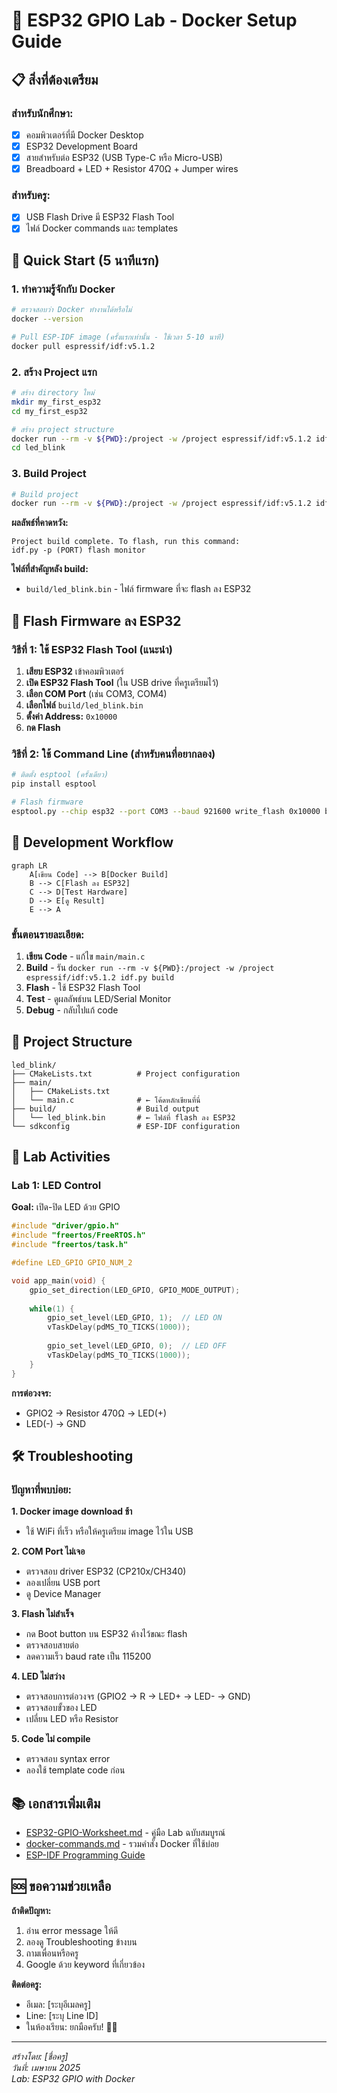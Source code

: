 # 🧪 ESP32 GPIO Lab - Docker Setup Guide

## 📋 สิ่งที่ต้องเตรียม

### สำหรับนักศึกษา:
- [x] คอมพิวเตอร์ที่มี Docker Desktop
- [x] ESP32 Development Board
- [x] สายสำหรับต่อ ESP32 (USB Type-C หรือ Micro-USB)
- [x] Breadboard + LED + Resistor 470Ω + Jumper wires

### สำหรับครู:
- [x] USB Flash Drive มี ESP32 Flash Tool
- [x] ไฟล์ Docker commands และ templates

## 🚀 Quick Start (5 นาทีแรก)

### 1. ทำความรู้จักกับ Docker

```bash
# ตรวจสอบว่า Docker ทำงานได้หรือไม่
docker --version

# Pull ESP-IDF image (ครั้งแรกเท่านั้น - ใช้เวลา 5-10 นาที)
docker pull espressif/idf:v5.1.2
```

### 2. สร้าง Project แรก

```bash
# สร้าง directory ใหม่
mkdir my_first_esp32
cd my_first_esp32

# สร้าง project structure
docker run --rm -v ${PWD}:/project -w /project espressif/idf:v5.1.2 idf.py create-project led_blink
cd led_blink
```

### 3. Build Project

```bash
# Build project
docker run --rm -v ${PWD}:/project -w /project espressif/idf:v5.1.2 idf.py build
```

**ผลลัพธ์ที่คาดหวัง:**
```
Project build complete. To flash, run this command:
idf.py -p (PORT) flash monitor
```

**ไฟล์ที่สำคัญหลัง build:**
- `build/led_blink.bin` - ไฟล์ firmware ที่จะ flash ลง ESP32

## 📱 Flash Firmware ลง ESP32

### วิธีที่ 1: ใช้ ESP32 Flash Tool (แนะนำ)

1. **เสียบ ESP32** เข้าคอมพิวเตอร์
2. **เปิด ESP32 Flash Tool** (ใน USB drive ที่ครูเตรียมไว้)
3. **เลือก COM Port** (เช่น COM3, COM4)
4. **เลือกไฟล์** `build/led_blink.bin`
5. **ตั้งค่า Address:** `0x10000`
6. **กด Flash**

### วิธีที่ 2: ใช้ Command Line (สำหรับคนที่อยากลอง)

```bash
# ติดตั้ง esptool (ครั้งเดียว)
pip install esptool

# Flash firmware
esptool.py --chip esp32 --port COM3 --baud 921600 write_flash 0x10000 build/led_blink.bin
```

## 🔧 Development Workflow

```mermaid
graph LR
    A[เขียน Code] --> B[Docker Build]
    B --> C[Flash ลง ESP32]
    C --> D[Test Hardware]
    D --> E[ดู Result]
    E --> A
```

### ขั้นตอนรายละเอียด:

1. **เขียน Code** - แก้ไข `main/main.c`
2. **Build** - รัน `docker run --rm -v ${PWD}:/project -w /project espressif/idf:v5.1.2 idf.py build`
3. **Flash** - ใช้ ESP32 Flash Tool
4. **Test** - ดูผลลัพธ์บน LED/Serial Monitor
5. **Debug** - กลับไปแก้ code

## 📂 Project Structure

```
led_blink/
├── CMakeLists.txt          # Project configuration
├── main/                  
│   ├── CMakeLists.txt     
│   └── main.c              # ← โค้ดหลักเขียนที่นี่
├── build/                  # Build output
│   └── led_blink.bin       # ← ไฟล์ที่ flash ลง ESP32
└── sdkconfig               # ESP-IDF configuration
```

## 🎯 Lab Activities

### Lab 1: LED Control

**Goal:** เปิด-ปิด LED ด้วย GPIO

```c
#include "driver/gpio.h"
#include "freertos/FreeRTOS.h"
#include "freertos/task.h"

#define LED_GPIO GPIO_NUM_2

void app_main(void) {
    gpio_set_direction(LED_GPIO, GPIO_MODE_OUTPUT);
    
    while(1) {
        gpio_set_level(LED_GPIO, 1);  // LED ON
        vTaskDelay(pdMS_TO_TICKS(1000));
        
        gpio_set_level(LED_GPIO, 0);  // LED OFF
        vTaskDelay(pdMS_TO_TICKS(1000));
    }
}
```

**การต่อวงจร:**
- GPIO2 → Resistor 470Ω → LED(+)
- LED(-) → GND

## 🛠️ Troubleshooting

### ปัญหาที่พบบ่อย:

**1. Docker image download ช้า**
- ใช้ WiFi ที่เร็ว หรือให้ครูเตรียม image ไว้ใน USB

**2. COM Port ไม่เจอ**
- ตรวจสอบ driver ESP32 (CP210x/CH340)
- ลองเปลี่ยน USB port
- ดู Device Manager

**3. Flash ไม่สำเร็จ**
- กด Boot button บน ESP32 ค้างไว้ขณะ flash
- ตรวจสอบสายต่อ
- ลดความเร็ว baud rate เป็น 115200

**4. LED ไม่สว่าง**
- ตรวจสอบการต่อวงจร (GPIO2 → R → LED+ → LED- → GND)
- ตรวจสอบขั้วของ LED
- เปลี่ยน LED หรือ Resistor

**5. Code ไม่ compile**
- ตรวจสอบ syntax error
- ลองใช้ template code ก่อน

## 📚 เอกสารเพิ่มเติม

- [ESP32-GPIO-Worksheet.md](ESP32-GPIO-Worksheet.md) - คู่มือ Lab ฉบับสมบูรณ์
- [docker-commands.md](docker-commands.md) - รวมคำสั่ง Docker ที่ใช้บ่อย
- [ESP-IDF Programming Guide](https://docs.espressif.com/projects/esp-idf/en/latest/)

## 🆘 ขอความช่วยเหลือ

**ถ้าติดปัญหา:**
1. อ่าน error message ให้ดี
2. ลองดู Troubleshooting ข้างบน
3. ถามเพื่อนหรือครู
4. Google ด้วย keyword ที่เกี่ยวข้อง

**ติดต่อครู:**
- อีเมล: [ระบุอีเมลครู]
- Line: [ระบุ Line ID]
- ในห้องเรียน: ยกมือครับ! 🙋‍♂️

---

*สร้างโดย: [ชื่อครู]*  
*วันที่: เมษายน 2025*  
*Lab: ESP32 GPIO with Docker*
